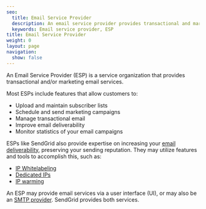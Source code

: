```yaml
---
seo:
  title: Email Service Provider
  description: An email service provider provides transactional and marketing email services.
  keywords: Email service provider, ESP
title: Email Service Provider
weight: 0
layout: page
navigation:
  show: false
---
```


An Email Service Provider (ESP) is a service organization that provides transactional and/or marketing email services.

Most ESPs include features that allow customers to:

* Upload and maintain subscriber lists
* Schedule and send marketing campaigns
* Manage transactional email
* Improve email deliverability
* Monitor statistics of your email campaigns

ESPs like SendGrid also provide expertise on increasing your [email deliverability]({{root_url}}/glossary/email-deliverability/), preserving your sending reputation. They may utilize features and tools to accomplish this, such as:

* [IP Whitelabeling]({{root_url}}/glossary/reverse-dns/)
* [Dedicated IPs](?https://sendgrid.com/docs/API_Reference/Web_API_v3/IP_Management/index.html)
* [IP warming]({{root_url}}/user-interface/sending-email/warming-up-an-ip-address/)

An ESP may provide email services via a user interface (UI), or may also be an [SMTP provider]({{root_url}}/glossary/smtp-provider/). SendGrid provides both services.
